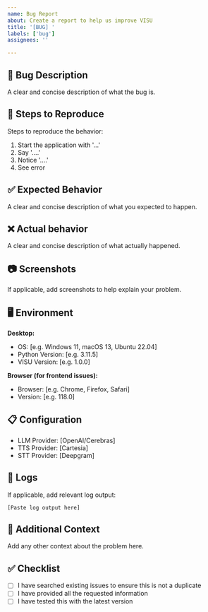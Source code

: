 ```yaml
---
name: Bug Report
about: Create a report to help us improve VISU
title: '[BUG] '
labels: ['bug']
assignees: ''

---
```


## 🐛 Bug Description
A clear and concise description of what the bug is.

## 🔄 Steps to Reproduce
Steps to reproduce the behavior:
1. Start the application with '...'
2. Say '....'
3. Notice '....'
4. See error

## ✅ Expected Behavior
A clear and concise description of what you expected to happen.

## ❌ Actual behavior
A clear and concise description of what actually happened.

## 📷 Screenshots
If applicable, add screenshots to help explain your problem.

## 🖥️ Environment
**Desktop:**
 - OS: [e.g. Windows 11, macOS 13, Ubuntu 22.04]
 - Python Version: [e.g. 3.11.5]
 - VISU Version: [e.g. 1.0.0]

**Browser (for frontend issues):**
 - Browser: [e.g. Chrome, Firefox, Safari]
 - Version: [e.g. 118.0]

## 📋 Configuration
- LLM Provider: [OpenAI/Cerebras]
- TTS Provider: [Cartesia]
- STT Provider: [Deepgram]

## 📄 Logs
If applicable, add relevant log output:

```
[Paste log output here]
```

## 🔗 Additional Context
Add any other context about the problem here.

## ✅ Checklist
- [ ] I have searched existing issues to ensure this is not a duplicate
- [ ] I have provided all the requested information
- [ ] I have tested this with the latest version